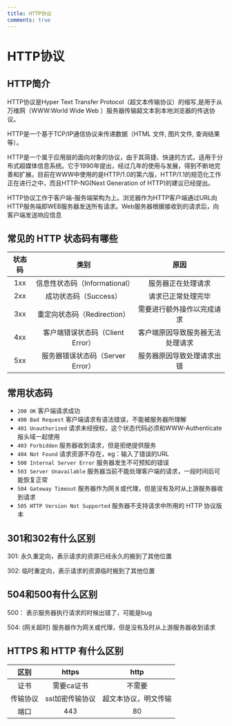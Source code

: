 ```yaml
---
title: HTTP协议
comments: true
---
```


# HTTP协议 #

## HTTP简介
HTTP协议是Hyper Text Transfer Protocol（超文本传输协议）的缩写,是用于从万维网（WWW:World Wide Web ）服务器传输超文本到本地浏览器的传送协议。

HTTP是一个基于TCP/IP通信协议来传递数据（HTML 文件, 图片文件, 查询结果等）。

HTTP是一个属于应用层的面向对象的协议，由于其简捷、快速的方式，适用于分布式超媒体信息系统。它于1990年提出，经过几年的使用与发展，得到不断地完善和扩展。目前在WWW中使用的是HTTP/1.0的第六版，HTTP/1.1的规范化工作正在进行之中，而且HTTP-NG(Next Generation of HTTP)的建议已经提出。

HTTP协议工作于客户端-服务端架构为上。浏览器作为HTTP客户端通过URL向HTTP服务端即WEB服务器发送所有请求。Web服务器根据接收到的请求后，向客户端发送响应信息

## 常见的 HTTP 状态码有哪些
状态码|类别|原因
:---:|:---:|:---:
1xx|信息性状态码（Informational）|服务器正在处理请求
2xx|成功状态码（Success）|请求已正常处理完毕
3xx|重定向状态码（Redirection）|需要进行额外操作以完成请求
4xx|客户端错误状态码（Client Error）|客户端原因导致服务器无法处理请求
5xx|服务器错误状态码（Server Error）|服务器原因导致处理请求出错
<!-- <BaseTable :tableHeader="[
  {
    prop: 'code',
    label: '状态码',
  },{
    prop: 'explain',
    label: '类别',
  },{
    prop: 'desc',
    label: '原因',
  }
]" :tableData="[
  {
    code: '1xx',
    explain: '信息性状态码（Informational）',
    desc: '服务器正在处理请求'
  },{
    code: '2xx',
    explain: '成功状态码（Success）',
    desc: '请求已正常处理完毕'
  },{
    code: '3xx',
    explain: '重定向状态码（Redirection）',
    desc: '需要进行额外操作以完成请求'
  },{
    code: '4xx',
    explain: '客户端错误状态码（Client Error）',
    desc: '客户端原因导致服务器无法处理请求'
  },{
    code: '5xx',
    explain: '服务器错误状态码（Server Error）',
    desc: '服务器原因导致处理请求出错'
  }
]"></BaseTable> -->

## 常用状态码
- `200 OK`                        客户端请求成功
- `400 Bad Request`               客户端请求有语法错误，不能被服务器所理解
- `401 Unauthorized`              请求未经授权，这个状态代码必须和WWW-Authenticate报头域一起使用
- `403 Forbidden`                 服务器收到请求，但是拒绝提供服务
- `404 Not Found`                 请求资源不存在，eg：输入了错误的URL
- `500 Internal Server Error`     服务器发生不可预知的错误
- `503 Server Unavailable`        服务器当前不能处理客户端的请求，一段时间后可能恢复正常
- `504 Gateway Timeout`           服务器作为网关或代理，但是没有及时从上游服务器收到请求
- `505 HTTP Version Not Supported`        服务器不支持请求中所用的 HTTP 协议版本

## 301和302有什么区别
301: 永久重定向，表示请求的资源已经永久的搬到了其他位置

302: 临时重定向，表示请求的资源临时搬到了其他位置

## 504和500有什么区别
500： 表示服务器执行请求的时候出错了，可能是bug

504: (网关超时) 服务器作为网关或代理，但是没有及时从上游服务器收到请求

## HTTPS 和 HTTP 有什么区别
区别|https|http
:---:|:---:|:---:
证书|需要ca证书|不需要
传输协议|ssl加密传输协议|超文本协议，明文传输
端口|443|80